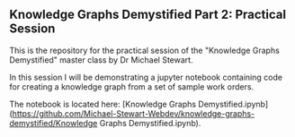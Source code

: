 ## Knowledge Graphs Demystified Part 2: Practical Session

This is the repository for the practical session of the "Knowledge Graphs Demystified" master class by Dr Michael Stewart.

In this session I will be demonstrating a jupyter notebook containing code for creating a knowledge graph from a set of sample work orders.

The notebook is located here: [Knowledge Graphs Demystified.ipynb](https://github.com/Michael-Stewart-Webdev/knowledge-graphs-demystified/Knowledge Graphs Demystified.ipynb).
